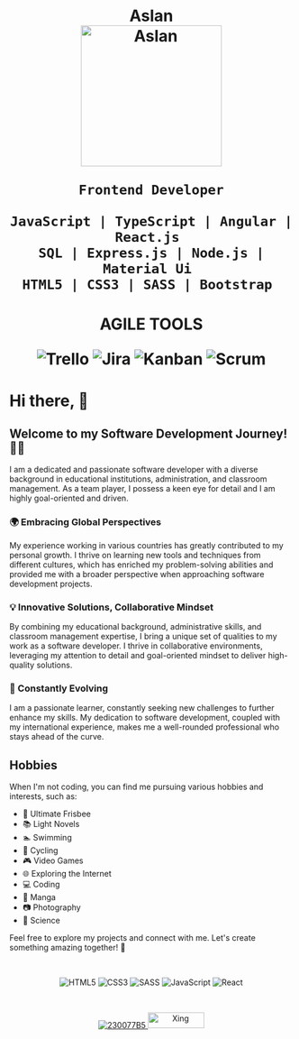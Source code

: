 <!--
**ArslanRama/ArslanRama** is a ✨ _special_ ✨ repository because its `README.md` (this file) appears on your GitHub profile.

Here are some ideas to get you started:

- 🔭 I’m currently working on ...
- 🌱 I’m currently learning ...
- 👯 I’m looking to collaborate on ...
- 🤔 I’m looking for help with ...
- 💬 Ask me about ...
- 📫 How to reach me: ...
- 😄 Pronouns: ...
- ⚡ Fun fact: ...
-->
 
<h1 align="center">
    <br>Aslan<br/>
    <img alt="Aslan" src="https://res.cloudinary.com/practicaldev/image/fetch/s--cX6HI9gA--/c_imagga_scale,f_auto,fl_progressive,h_900,q_auto,w_1600/https://dev-to-uploads.s3.amazonaws.com/i/j71o6fyry39eaz1eyjna.jpg" height="250px" />
 
    Frontend Developer

    JavaScript | TypeScript | Angular | React.js 
    SQL | Express.js | Node.js | Material Ui 
    HTML5 | CSS3 | SASS | Bootstrap 
</h1>

<h1 align="center">
 <p>AGILE TOOLS<p/>
  <img alt="Trello" src="https://img.shields.io/badge/Trello Board%20-%231572B6.svg?&style=for-the-badge&logo=trello&logoColor=black"/>
  <img alt="Jira" src="https://img.shields.io/badge/Jira%20-%23E10F26.svg?&style=for-the-badge&logo=jirasoftware&logoColor=black"/>
  <img alt="Kanban" src="https://img.shields.io/badge/Kanban Tools%20-%03E24F26.svg?&style=for-the-badge&logo=kanban&logoColor=black"/>
  <img alt="Scrum" src="https://img.shields.io/badge/Scrum%20-%23323330.svg?&style=for-the-badge&logo=scrum&logoColor=black"/>
</h1>
 

# Hi there, :wave:
## Welcome to my Software Development Journey! 👨‍💻

I am a dedicated and passionate software developer with a diverse background in educational institutions, administration, and classroom management. As a team player, I possess a keen eye for detail and I am highly goal-oriented and driven.

### 🌍 Embracing Global Perspectives
My experience working in various countries has greatly contributed to my personal growth. I thrive on learning new tools and techniques from different cultures, which has enriched my problem-solving abilities and provided me with a broader perspective when approaching software development projects.

### 💡 Innovative Solutions, Collaborative Mindset
By combining my educational background, administrative skills, and classroom management expertise, I bring a unique set of qualities to my work as a software developer. I thrive in collaborative environments, leveraging my attention to detail and goal-oriented mindset to deliver high-quality solutions.

### 🚀 Constantly Evolving
I am a passionate learner, constantly seeking new challenges to further enhance my skills. My dedication to software development, coupled with my international experience, makes me a well-rounded professional who stays ahead of the curve.

## Hobbies 
When I'm not coding, you can find me pursuing various hobbies and interests, such as:
- 🥏 Ultimate Frisbee
- 📚 Light Novels
- 🏊 Swimming
- 🚴 Cycling
- 🎮 Video Games
- 🌐 Exploring the Internet
- 💻 Coding
- 📖 Manga
- 📷 Photography
- 🔬 Science

Feel free to explore my projects and connect with me. Let's create something amazing together! 🌟




<br />

<p align="center">
  <img alt="HTML5" src="https://img.shields.io/badge/html5%20-%23E34F26.svg?&style=for-the-badge&logo=html5&logoColor=white"/>
  <img alt="CSS3" src="https://img.shields.io/badge/css3%20-%231572B6.svg?&style=for-the-badge&logo=css3&logoColor=white"/>
  <img alt="SASS" src="https://img.shields.io/badge/SASS%20-hotpink.svg?&style=for-the-badge&logo=SASS&logoColor=white"/>
  <img alt="JavaScript" src="https://img.shields.io/badge/javascript%20-%23323330.svg?&style=for-the-badge&logo=javascript&logoColor=%23F7DF1E"/>
  <img alt="React" src="https://img.shields.io/badge/react%20-%2320232a.svg?&style=for-the-badge&logo=react&logoColor=%2361DAFB"/>
</p>

<br />

<!-- <p align="center">
  <img src="https://github-readme-stats.vercel.app/api?username=arslan-rama&include_all_commits=true&count_private=true&hide=contribs&theme=dark&show_icons=true" alt="Aslan's Github Stats" />
</p> -->


<p align="center">
  <a href="https://www.linkedin.com/in/aslan-ramazan-arslan/">
    <img alt="230077B5" src="https://img.shields.io/badge/LinkedIn%20-%230077B5.svg?&style=for-the-badge&logo=LinkedIn&logoColor=white" target="_blank"/>
  </a>
  <a href="https://www.xing.com/profile/AslanRamazan_Arslan/cv">
    <img alt="Xing" src="https://www.ssi-schweiz.ch/wp-content/uploads/2017/02/04_6-Col-box-XING_logo.jpg" width="100" 
     height="28"target="_blank"/>
  </a>

</p>
